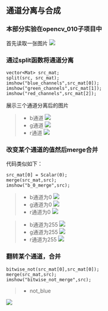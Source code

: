 ## 通道分离与合成
### 本部分实验在opencv_010子项目中

首先读取一张图片
![](./images/beauty.jpg)

### 通过split函数将通道分离
```
vector<Mat> src_mat;
split(src, src_mat);
imshow("blue_channels",src_mat[0]);
imshow("green_channels",src_mat[1]);
imshow("red_channels",src_mat[2]);
```

展示三个通道分离后的图片

>* b通道
![](./images/blue_channels.jpg) 
>* g通道
![](./images/green_channels.jpg)
>* r通道
![](./images/red_channels.jpg)

### 改变某个通道的值然后merge合并
代码类似如下：
```
src_mat[0] = Scalar(0);
merge(src_mat,src);
imshow("b_0_merge",src);
```
>* b通道为0 
![](./images/merge_src_blue_0.jpg)  
>* g通道为0 
![](./images/merge_src_green_0.jpg)
>* r通道为0 
![](./images/merge_src_red_0.jpg)


>* b通道为255
![](./images/merge_src_blue.jpg)  
>* g通道为255
![](./images/merge_src_green.jpg)
>* r通道为255
![](./images/merge_src_red.jpg)


### 翻转某个通道，合并
```
bitwise_not(src_mat[0],src_mat[0]);
merge(src_mat,src);
imshow("bitwise_not_merge",src);

```

>*  not_blue

![](./images/merge_src_blue_not.jpg)